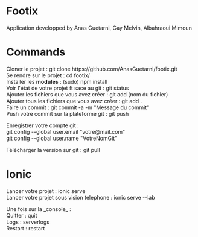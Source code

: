 # Footix

Application developped by Anas Guetarni, Gay Melvin, Albahraoui Mimoun

# Commands

<p>
Cloner le projet : git clone https://github.com/AnasGuetarni/footix.git <br/>
Se rendre sur le projet : cd footix/ <br/>
Installer les <b>modules</b> : (sudo) npm install <br/>
Voir l'état de votre projet ft sace au git : git status<br/>
Ajouter les fichiers que vous avez créer : git add (nom du fichier)<br/>
Ajouter tous les fichiers que vous avez créer : git add .<br/>
Faire un commit : git commit -a -m "Message du commit"<br/>
Push votre commit sur la plateforme git : git push
</p>
<p>
Enregistrer votre compte git : <br/>
git config --global user.email "votre@mail.com"<br/>
git config --global user.name "VotreNomGit"
</p>
<p>
Télécharger la version sur git : git pull
</p>

# Ionic

<p>
Lancer votre projet : ionic serve<br/>
Lancer votre projet sous vision telephone : ionic serve --lab
</p>
<p>
Une fois sur la _console_ :<br/>
Quitter : quit<br/>
Logs : serverlogs<br/>
Restart : restart
</p>
